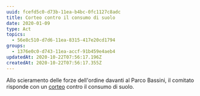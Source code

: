 ```yaml
---
uuid: fcefd5c0-d73b-11ea-b4bc-0fc1127c8adc
title: Corteo contro il consumo di suolo
date: 2020-01-09
type: Act
topics:
  - 56e8c510-d7d6-11ea-8315-417e20cd1794
groups:
  - 1376e0c0-d743-11ea-accf-91b459e4aeb4
updatedAt: 2020-10-22T07:56:17.196Z
createdAt: 2020-10-22T07:56:17.355Z
---
```


Allo scieramento delle forze dell'ordine davanti al Parco Bassini, il comitato risponde con un [corteo](https://www.facebook.com/events/586742975203125/) contro il consumo di suolo.
